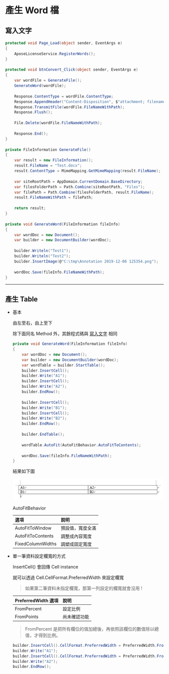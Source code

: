 # 產生 Word 檔

## 寫入文字

```csharp
protected void Page_Load(object sender, EventArgs e)
{
    AposeLicenseService.RegisterWords();
}

protected void btnConvert_Click(object sender, EventArgs e)
{
    var wordFile = GenerateFile();
    GenerateWord(wordFile);

    Response.ContentType = wordFile.ContentType;
    Response.AppendHeader("Content-Disposition", $"attachment; filename={wordFile.FileName}");
    Response.TransmitFile(wordFile.FileNameWithPath);
    Response.Flush();

    File.Delete(wordFile.FileNameWithPath);

    Response.End();
}

private FileInformation GenerateFile()
{
    var result = new FileInformation();
    result.FileName = "Test.docx";
    result.ContentType = MimeMapping.GetMimeMapping(result.FileName);

    var siteRootPath = AppDomain.CurrentDomain.BaseDirectory;
    var filesFolderPath = Path.Combine(siteRootPath, "Files");
    var filePath = Path.Combine(filesFolderPath, result.FileName);
    result.FileNameWithPath = filePath;

    return result;
}

private void GenerateWord(FileInformation fileInfo)
{
    var wordDoc = new Document();
    var builder = new DocumentBuilder(wordDoc);

    builder.Writeln("Test1");
    builder.Writeln("Test2");
    builder.InsertImage(@"C:\tmp\Annotation 2019-12-06 125354.png");

    wordDoc.Save(fileInfo.FileNameWithPath);
}
```

---

## 產生 Table

- 基本

  由左至右，由上至下

  除下面同名 Method 外，其餘程式碼與 [寫入文字](##寫入文字) 相同

  ```csharp
  private void GenerateWord(FileInformation fileInfo)
  {
      var wordDoc = new Document();
      var builder = new DocumentBuilder(wordDoc);
      var wordTable = builder.StartTable();
      builder.InsertCell();
      builder.Write("A1");
      builder.InsertCell();
      builder.Write("A2");
      builder.EndRow();

      builder.InsertCell();
      builder.Write("B1");
      builder.InsertCell();
      builder.Write("B2");
      builder.EndRow();

      builder.EndTable();

      wordTable.AutoFit(AutoFitBehavior.AutoFitToContents);

      wordDoc.Save(fileInfo.FileNameWithPath);
  }
  ```

  結果如下圖

  ![Text](_images/產生%20Word%20檔/001.png)

  AutoFitBehavior

  | 選項              | 說明             |
  | ----------------- | ---------------- |
  | AutoFitToWindow   | 預設值，寬度全滿 |
  | AutoFitToContents | 調整成內容寬度   |
  | FixedColumnWidths | 調塑成固定寬度   |

- 單一筆資料設定欄寬的方式

  InsertCell() 會回傳 Cell instance

  就可以透過 Cell.CellFormat.PreferredWidth 來設定欄寬

  > 如果第二筆資料未指定欄寬，那第一列設定的欄寬就會沒用 !

  | PreferredWidth 選項 | 說明         |
  | ------------------- | ------------ |
  | FromPercent         | 設定比例     |
  | FromPoints          | 尚未確認功能 |

  > FromPercent 是把所有欄位的值加總後，再依照該欄位的數值除以總值，才得到比例。

  ```csharp
  builder.InsertCell().CellFormat.PreferredWidth = PreferredWidth.FromPercent(10);
  builder.Write("A1");
  builder.InsertCell().CellFormat.PreferredWidth = PreferredWidth.FromPercent(20);
  builder.Write("A2");
  builder.EndRow();
  ```
